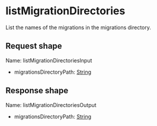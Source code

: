 # listMigrationDirectories

List the names of the migrations in the migrations directory.



## Request shape

Name: listMigrationDirectoriesInput

- migrationsDirectoryPath: [String](../shapes/String.md)



## Response shape

Name: listMigrationDirectoriesOutput

- migrationsDirectoryPath: [String](../shapes/String.md)



